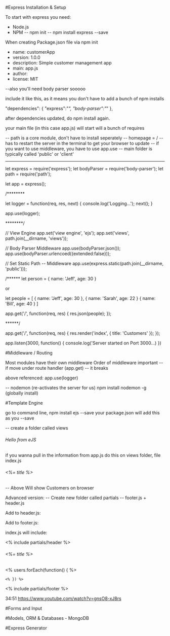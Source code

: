 #Express Installation & Setup

To start with express you need: 
* Node.js
* NPM
-- npm init
-- npm install express --save

When creating Package.json file via npm init
* name: customerApp
* version: 1.0.0
* description: Simple customer management app
* main: app.js
* author: 
* license: MIT

--also you'll need body parser sooooo

include it like this, as it means you don't have to add a bunch of npm installs

"dependencies": {
    "express":"*",
    "body-parser":"*"
},

after dependencies updated, do npm install again.

your main file (in this case app.js) will start will a bunch of requires

-- path is a core module, don't have to install seperately
-- homepage = /
-- has to restart the server in the terminal to get your browser to update
-- if you want to use middleware, you have to use app.use
-- main folder is typically called 'public' or 'client'

-------

let express = require('express');
let bodyParser = require('body-parser');
let path = require('path'); 

let app = express();

/********

let logger = function(req, res, next) {
    console.log('Logging...');
    next();
}

app.use(logger);

********/

// View Engine
app.set('view engine', 'ejs');
app.set('views', path.join(__dirname, 'views'));

// Body Parser Middleware
app.use(bodyParser.json());
app.use(bodyParser.urlencoed({extended:false}));

// Set Static Path -- Middleware
app.use(express.static(path.join(__dirname, 'public')));

/******
let person = {
    name: 'Jeff',
    age: 30
}

or

let people = [
    {
        name: 'Jeff',
        age: 30
    },
    {
        name: 'Sarah',
        age: 22
    }
    {
        name: 'Bill',
        age: 40
    }
]

app.get('/', function(req, res) {
    res.json(people);
}); 

******/
 
app.get('/', function(req, res) {
    res.render('index', {
        title: 'Customers'
    });
}); 

app.listen(3000, function() {
    console.log('Server started on Port 3000...)
})

#Middleware / Routing

Most modules have their own middleware
Order of middleware important -- if move under route handler (app.get) -- it breaks

above referenced:
app.use(logger)

-- nodemon (re-activates the server for us)
npm install nodemon -g (globally install)

#Template Engine

go to command line,
npm install ejs --save
your package.json will add this as you --save

-- create a folder called views
<h6>Hello from eJS</h6>

if you wanna pull in the information from app.js do this on views folder, file index.js

<html>
    <head>
        <title> My Express App </title>
    </head>
    <body>
        <h6><%= title %></h6>
    </body>
</html>

-- Above Will show Customers on browser

Advanced version:
-- Create new folder called partials
-- footer.js + header.js

Add to header.js:
<html>
    <head>
        <title> My Express App </title>
    </head>

Add to footer.js:
    </body>
</html>

index.js will include:

<% include partials/header %>
    <h6><%= title %></h6>
    <% users.forEach(function() { %>

    <% }) %>
<% include partials/footer %>

34:51
https://www.youtube.com/watch?v=gnsO8-xJ8rs

#Forms and Input

#Models, ORM & Databases - MongoDB

#Express Generator